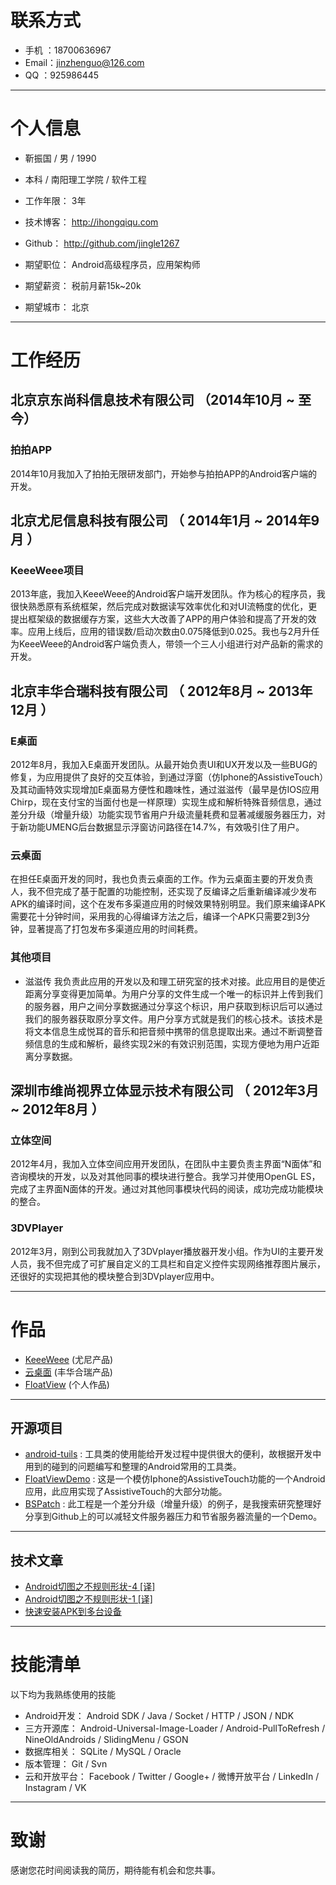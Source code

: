 # 联系方式

- 手机  ：18700636967 
- Email：jinzhenguo@126.com 
- QQ   ：925986445 

---

# 个人信息

 - 靳振国 / 男 / 1990 
 - 本科 / 南阳理工学院 / 软件工程 
 - 工作年限： 3年
 - 技术博客： http://ihongqiqu.com
 - Github： http://github.com/jingle1267

 - 期望职位： Android高级程序员，应用架构师
 - 期望薪资： 税前月薪15k~20k
 - 期望城市： 北京

---

# 工作经历

## 北京京东尚科信息技术有限公司 （2014年10月 ~ 至今）

### 拍拍APP 
2014年10月我加入了拍拍无限研发部门，开始参与拍拍APP的Android客户端的开发。

## 北京尤尼信息科技有限公司 （ 2014年1月 ~ 2014年9月 ）

### KeeeWeee项目 
2013年底，我加入KeeeWeee的Android客户端开发团队。作为核心的程序员，我很快熟悉原有系统框架，然后完成对数据读写效率优化和对UI流畅度的优化，更提出框架级的数据缓存方案，这些大大改善了APP的用户体验和提高了开发的效率。应用上线后，应用的错误数/启动次数由0.075降低到0.025。我也与2月升任为KeeeWeee的Android客户端负责人，带领一个三人小组进行对产品新的需求的开发。
 
## 北京丰华合瑞科技有限公司 （ 2012年8月 ~ 2013年12月 ）

### E桌面 
2012年8月，我加入E桌面开发团队。从最开始负责UI和UX开发以及一些BUG的修复，为应用提供了良好的交互体验，到通过浮窗（仿Iphone的AssistiveTouch）及其动画特效实现增加E桌面易方便性和趣味性，通过滋滋传（最早是仿IOS应用Chirp，现在支付宝的当面付也是一样原理）实现生成和解析特殊音频信息，通过差分升级（增量升级）功能实现节省用户升级流量耗费和显著减缓服务器压力，对于新功能UMENG后台数据显示浮窗访问路径在14.7%，有效吸引住了用户。

### 云桌面 
在担任E桌面开发的同时，我也负责云桌面的工作。作为云桌面主要的开发负责人，我不但完成了基于配置的功能控制，还实现了反编译之后重新编译减少发布APK的编译时间，这个在发布多渠道应用的时候效果特别明显。我们原来编译APK需要花十分钟时间，采用我的心得编译方法之后，编译一个APK只需要2到3分钟，显著提高了打包发布多渠道应用的时间耗费。

### 其他项目
 - 滋滋传 
我负责此应用的开发以及和理工研究室的技术对接。此应用目的是使近距离分享变得更加简单。为用户分享的文件生成一个唯一的标识并上传到我们的服务器，用户之间分享数据通过分享这个标识，用户获取到标识后可以通过我们的服务器获取原分享文件。用户分享方式就是我们的核心技术。该技术是将文本信息生成悦耳的音乐和把音频中携带的信息提取出来。通过不断调整音频信息的生成和解析，最终实现2米的有效识别范围，实现方便地为用户近距离分享数据。

## 深圳市维尚视界立体显示技术有限公司 （ 2012年3月 ~ 2012年8月 ）

### 立体空间 
2012年4月，我加入立体空间应用开发团队，在团队中主要负责主界面“N面体”和咨询模块的开发，以及对其他同事的模块进行整合。我学习并使用OpenGL ES，完成了主界面N面体的开发。通过对其他同事模块代码的阅读，成功完成功能模块的整合。

### 3DVPlayer 
2012年3月，刚到公司我就加入了3DVplayer播放器开发小组。作为UI的主要开发人员，我不但完成了可扩展自定义的工具栏和自定义控件实现网络推荐图片展示，还很好的实现把其他的模块整合到3DVplayer应用中。

---

# 作品

 - [KeeeWeee](https://play.google.com/store/apps/details?id=com.keeeweee) (尤尼产品)
 - [云桌面](http://209.141.43.193/client/res/update/271312_yun-zhuo_15000_v2.0.1.apk) (丰华合瑞产品)
 - [FloatView](https://github.com/jingle1267/github_super_demos/raw/master/myapp/FloatViewDemo.apk) (个人作品)

---

## 开源项目

 - [android-tuils](https://github.com/jingle1267/android-utils) : 工具类的使用能给开发过程中提供很大的便利，故根据开发中用到的碰到的问题编写和整理的Android常用的工具类。
 - [FloatViewDemo](https://github.com/jingle1267/FloatViewDemo) : 这是一个模仿Iphone的AssistiveTouch功能的一个Android应用，此应用实现了AssistiveTouch的大部分功能。
 - [BSPatch](https://github.com/jingle1267/BSPatch) : 此工程是一个差分升级（增量升级）的例子，是我搜索研究整理好分享到Github上的可以减轻文件服务器压力和节省服务器流量的一个Demo。

---

## 技术文章

- [Android切图之不规则形状-4 [译]](http://ihongqiqu.com/blog/2014/08/02/irregular-shapes-part-4/)
- [Android切图之不规则形状-1 [译]](http://ihongqiqu.com/blog/2014/07/22/test-github2/)
- [快速安装APK到多台设备](http://ihongqiqu.com/blog/2014/07/22/test-github/)

---

# 技能清单
以下均为我熟练使用的技能

- Android开发： Android SDK / Java / Socket / HTTP / JSON / NDK
- 三方开源库： Android-Universal-Image-Loader / Android-PullToRefresh / NineOldAndroids / SlidingMenu / GSON
- 数据库相关： SQLite / MySQL / Oracle 
- 版本管理： Git / Svn 
- 云和开放平台： Facebook / Twitter / Google+ / 微博开放平台 / LinkedIn / Instagram / VK 

---

# 致谢
感谢您花时间阅读我的简历，期待能有机会和您共事。
